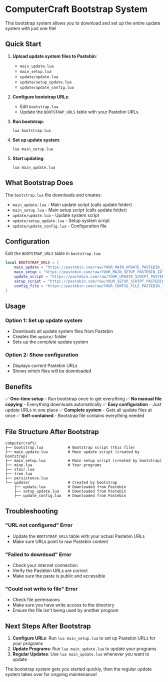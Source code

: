 # ComputerCraft Bootstrap System

This bootstrap system allows you to download and set up the entire update system with just one file!

## Quick Start

1. **Upload update system files to Pastebin**:
   - `main_update.lua`
   - `main_setup.lua`
   - `update/update.lua`
   - `update/setup_update.lua`
   - `update/update_config.lua`

2. **Configure bootstrap URLs**:
   - Edit `bootstrap.lua`
   - Update the `BOOTSTRAP_URLS` table with your Pastebin URLs

3. **Run bootstrap**:
   ```
   lua bootstrap.lua
   ```

4. **Set up update system**:
   ```
   lua main_setup.lua
   ```

5. **Start updating**:
   ```
   lua main_update.lua
   ```

## What Bootstrap Does

The `bootstrap.lua` file downloads and creates:
- `main_update.lua` - Main update script (calls update folder)
- `main_setup.lua` - Main setup script (calls update folder)
- `update/update.lua` - Update system script
- `update/setup_update.lua` - Setup system script
- `update/update_config.lua` - Configuration file


## Configuration

Edit the `BOOTSTRAP_URLS` table in `bootstrap.lua`:

```lua
local BOOTSTRAP_URLS = {
    main_update = "https://pastebin.com/raw/YOUR_MAIN_UPDATE_PASTEBIN_ID",
    main_setup = "https://pastebin.com/raw/YOUR_MAIN_SETUP_PASTEBIN_ID",
    update_script = "https://pastebin.com/raw/YOUR_UPDATE_SCRIPT_PASTEBIN_ID",
    setup_script = "https://pastebin.com/raw/YOUR_SETUP_SCRIPT_PASTEBIN_ID", 
    config_file = "https://pastebin.com/raw/YOUR_CONFIG_FILE_PASTEBIN_ID"
}
```

## Usage

### Option 1: Set up update system
- Downloads all update system files from Pastebin
- Creates the `update/` folder
- Sets up the complete update system

### Option 2: Show configuration
- Displays current Pastebin URLs
- Shows which files will be downloaded

## Benefits

✅ **One-time setup** - Run bootstrap once to get everything
✅ **No manual file copying** - Everything downloads automatically
✅ **Easy configuration** - Just update URLs in one place
✅ **Complete system** - Gets all update files at once
✅ **Self-contained** - Bootstrap file contains everything needed

## File Structure After Bootstrap

```
computercraft/
├── bootstrap.lua           # Bootstrap script (this file)
├── main_update.lua         # Main update script (created by bootstrap)
├── main_setup.lua          # Main setup script (created by bootstrap)
├── mine.lua                # Your programs
├── stair.lua
├── tree.lua
├── persistence.lua
└── update/                 # Created by bootstrap
    ├── update.lua          # Downloaded from Pastebin
    ├── setup_update.lua    # Downloaded from Pastebin
    ├── update_config.lua   # Downloaded from Pastebin
```

## Troubleshooting

### "URL not configured" Error
- Update the `BOOTSTRAP_URLS` table with your actual Pastebin URLs
- Make sure URLs point to raw Pastebin content

### "Failed to download" Error
- Check your internet connection
- Verify the Pastebin URLs are correct
- Make sure the paste is public and accessible

### "Could not write to file" Error
- Check file permissions
- Make sure you have write access to the directory
- Ensure the file isn't being used by another program

## Next Steps After Bootstrap

1. **Configure URLs**: Run `lua main_setup.lua` to set up Pastebin URLs for your programs
2. **Update Programs**: Run `lua main_update.lua` to update your programs
3. **Regular Updates**: Use `lua main_update.lua` whenever you want to update

The bootstrap system gets you started quickly, then the regular update system takes over for ongoing maintenance!
